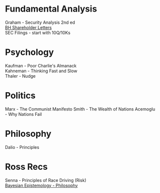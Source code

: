 # Fundamental Analysis
Graham - Security Analysis 2nd ed<br>
[BH Shareholder Letters](https://www.berkshirehathaway.com/letters/letters.html)<br>
SEC Filings - start with 10Q/10Ks<br>

# Psychology
Kaufman - Poor Charlie's Almanack<br>
Kahneman - Thinking Fast and Slow <br>
Thaler - Nudge

# Politics
Marx - The Communist Manifesto
Smith - The Wealth of Nations
Acemoglu - Why Nations Fail

# Philosophy
Dalio - Principles

# Ross Recs
Senna - Principles of Race Driving (Risk)<br>
[Bayesian Epistemology - Philosophy](https://plato.stanford.edu/entries/epistemology-bayesian/)<br>
